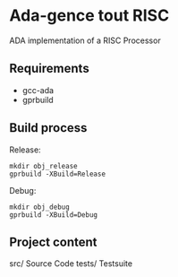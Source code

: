 # Ada-gence tout RISC

ADA implementation of a RISC Processor

## Requirements

- gcc-ada
- gprbuild

## Build process

Release:

```
mkdir obj_release
gprbuild -XBuild=Release
```

Debug:

```
mkdir obj_debug
gprbuild -XBuild=Debug
```

## Project content

src/        Source Code
tests/      Testsuite